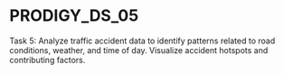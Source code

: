 # PRODIGY_DS_05
Task 5: Analyze traffic accident data to identify patterns related to road conditions, weather, and time of day. Visualize accident hotspots and contributing factors.
